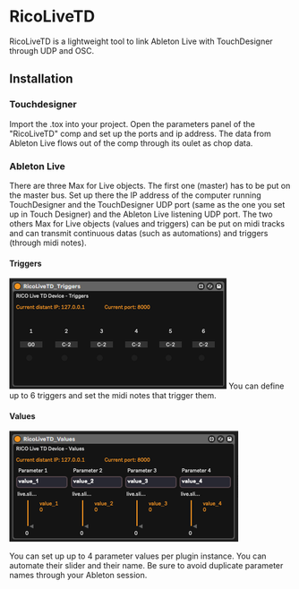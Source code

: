 # RicoLiveTD

RicoLiveTD is a lightweight tool to link Ableton Live with TouchDesigner through UDP and OSC.

## Installation

### Touchdesigner
Import the .tox into your project.
Open the parameters panel of the "RicoLiveTD" comp and set up the ports and ip address.
The data from Ableton Live flows out of the comp through its oulet as chop data.

### Ableton Live
There are three Max for Live objects. The first one (master) has to be put on the master bus. Set up there the IP address of the computer running TouchDesigner and the TouchDesigner UDP port (same as the one you set up in Touch Designer) and the Ableton Live listening UDP port.
The two others Max for Live objects (values and triggers) can be put on midi tracks and can transmit continuous datas (such as automations) and triggers (through midi notes).

#### Triggers
![alt text](Triggers.png?raw=true)
You can define up to 6 triggers and set the midi notes that trigger them.

#### Values
![alt text](Sliders.png?raw=true)

You can set up up to 4 parameter values per plugin instance. You can automate their slider and their name. Be sure to avoid duplicate parameter names through your Ableton session.
